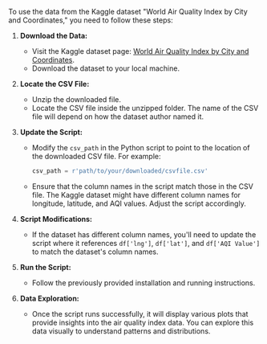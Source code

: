 To use the data from the Kaggle dataset "World Air Quality Index by City and Coordinates," you need to follow these steps:

1. **Download the Data:**
   - Visit the Kaggle dataset page: [World Air Quality Index by City and Coordinates](https://www.kaggle.com/datasets/adityaramachandran27/world-air-quality-index-by-city-and-coordinates).
   - Download the dataset to your local machine.

2. **Locate the CSV File:**
   - Unzip the downloaded file.
   - Locate the CSV file inside the unzipped folder. The name of the CSV file will depend on how the dataset author named it.

3. **Update the Script:**
   - Modify the `csv_path` in the Python script to point to the location of the downloaded CSV file. For example:
     ```python
     csv_path = r'path/to/your/downloaded/csvfile.csv'
     ```
   - Ensure that the column names in the script match those in the CSV file. The Kaggle dataset might have different column names for longitude, latitude, and AQI values. Adjust the script accordingly.

4. **Script Modifications:**
   - If the dataset has different column names, you'll need to update the script where it references `df['lng']`, `df['lat']`, and `df['AQI Value']` to match the dataset's column names.

5. **Run the Script:**
   - Follow the previously provided installation and running instructions.

6. **Data Exploration:**
   - Once the script runs successfully, it will display various plots that provide insights into the air quality index data. You can explore this data visually to understand patterns and distributions.
 